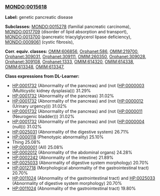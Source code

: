 
### [MONDO:0015618](http://purl.obolibrary.org/obo/MONDO_0015618)
**Label:** genetic pancreatic disease

**Subclasses:** [MONDO:0015278](http://purl.obolibrary.org/obo/MONDO_0015278) (familial pancreatic carcinoma), [MONDO:0017709](http://purl.obolibrary.org/obo/MONDO_0017709) (disorder of lipid absorption and transport), [MONDO:0013700](http://purl.obolibrary.org/obo/MONDO_0013700) (pancreatic triacylglycerol lipase deficiency), [MONDO:0009061](http://purl.obolibrary.org/obo/MONDO_0009061) (cystic fibrosis), 

**Corr. equiv. classes:** [OMIM:606856](http://purl.obolibrary.org/obo/OMIM_606856), [Orphanet:586](http://www.orpha.net/ORDO/Orphanet_586), [OMIM:219700](http://purl.obolibrary.org/obo/OMIM_219700), [Orphanet:309031](http://www.orpha.net/ORDO/Orphanet_309031), [Orphanet:309111](http://www.orpha.net/ORDO/Orphanet_309111), [OMIM:260350](http://purl.obolibrary.org/obo/OMIM_260350), [Orphanet:309028](http://www.orpha.net/ORDO/Orphanet_309028), [Orphanet:309108](http://www.orpha.net/ORDO/Orphanet_309108), [Orphanet:1333](http://www.orpha.net/ORDO/Orphanet_1333), [OMIM:614320](http://purl.obolibrary.org/obo/OMIM_614320), [OMIM:614338](http://purl.obolibrary.org/obo/OMIM_614338), [OMIM:613348](http://purl.obolibrary.org/obo/OMIM_613348), [OMIM:613347](http://purl.obolibrary.org/obo/OMIM_613347), 

**Class expressions from DL-Learner:**

- [HP:0001732](http://purl.obolibrary.org/obo/HP_0001732) (Abnormality of the pancreas) and (not ([HP:0000003](http://purl.obolibrary.org/obo/HP_0000003) (Multicystic kidney dysplasia))) 31.29%
- [HP:0001732](http://purl.obolibrary.org/obo/HP_0001732) (Abnormality of the pancreas) 31.02%
- [HP:0001732](http://purl.obolibrary.org/obo/HP_0001732) (Abnormality of the pancreas) and (not ([HP:0000012](http://purl.obolibrary.org/obo/HP_0000012) (Urinary urgency))) 31.02%
- [HP:0001732](http://purl.obolibrary.org/obo/HP_0001732) (Abnormality of the pancreas) and (not ([HP:0000011](http://purl.obolibrary.org/obo/HP_0000011) (Neurogenic bladder))) 31.02%
- [HP:0001732](http://purl.obolibrary.org/obo/HP_0001732) (Abnormality of the pancreas) and (not ([HP:0000004](http://purl.obolibrary.org/obo/HP_0000004) (null))) 31.02%
- [HP:0025031](http://purl.obolibrary.org/obo/HP_0025031) (Abnormality of the digestive system) 26.71%
- [HP:0000118](http://purl.obolibrary.org/obo/HP_0000118) (Phenotypic abnormality) 25.10%
- Thing 25.08%
- [HP:0000001](http://purl.obolibrary.org/obo/HP_0000001) (All) 25.08%
- [HP:0002012](http://purl.obolibrary.org/obo/HP_0002012) (Abnormality of the abdominal organs) 24.28%
- [HP:0002242](http://purl.obolibrary.org/obo/HP_0002242) (Abnormality of the intestine) 21.89%
- [HP:0025033](http://purl.obolibrary.org/obo/HP_0025033) (Abnormality of digestive system morphology) 20.70%
- [HP:0012718](http://purl.obolibrary.org/obo/HP_0012718) (Morphological abnormality of the gastrointestinal tract) 20.70%
- [HP:0011024](http://purl.obolibrary.org/obo/HP_0011024) (Abnormality of the gastrointestinal tract) and [HP:0025033](http://purl.obolibrary.org/obo/HP_0025033) (Abnormality of digestive system morphology) 20.70%
- [HP:0011024](http://purl.obolibrary.org/obo/HP_0011024) (Abnormality of the gastrointestinal tract) 19.80%


